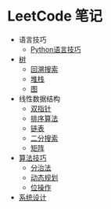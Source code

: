 # LeetCode 笔记

- 语言技巧
    - [Python语言技巧](./docs/python.md)
- [树](./docs/tree.md)
    - [回溯搜索](./docs/backtracking_permutation.md)
    - [堆栈](./docs/stacks_queues.md)
    - [图](./docs/graph.md)
- 线性数据结构
    - [双指针](./docs/two_pointers.md)
    - [排序算法](./docs/sorting.md)
    - [链表](./docs/linked_list.md)
    - [二分搜索](./docs/binary_search.md)
    - [矩阵](./docs/matrix.md)
- [算法技巧](./docs/misc.md)
    - [分治法](./docs/divide_conquer.md)
    - [动态规划](./docs/dynamic_programming.md)
    - [位操作](./docs/bit_manipulation.md)
- [系统设计](./docs/system_design.md)
